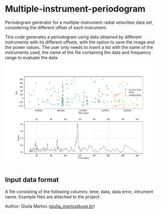 # Multiple-instrument-periodogram
Periodogram generator for a multiple-instrument radial velocities data set, considering the different offset of each instrument.

This code generates a periodogram using data obtained by different instruments with its different offsets, with the option
to save the image and the power values.
The user only needs to insert a list with the name of the instruments used, the name of the file containing the data 
and frequency range to evaluate the data. 

  ![](70Vir_GLS2.png)

## Input data format
A file consisting of the following columns: time, data, data error, intrument name.
Example files are attached to the project.

Author: Giulia Martos (giulia_martos@usp.br)
